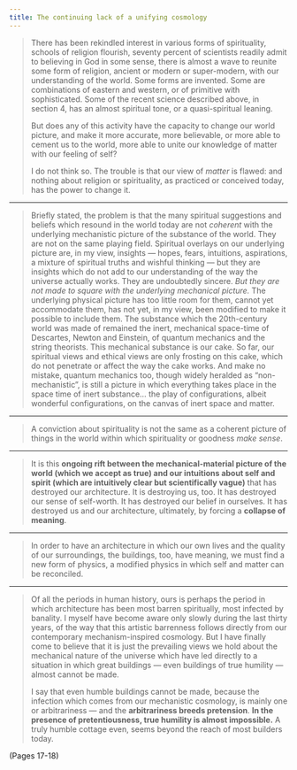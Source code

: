 ```yaml
---
title: The continuing lack of a unifying cosmology
---
```


> There has been rekindled interest in various forms of spirituality, schools of religion flourish, seventy percent of scientists readily admit to believing in God in some sense, there is almost a wave to reunite some form of religion, ancient or modern or super-modern, with our understanding of the world. Some forms are invented. Some are combinations of eastern and western, or of primitive with sophisticated. Some of the recent science described above, in section 4, has an almost spiritual tone, or a quasi-spiritual leaning.
> 
> But does any of this activity have the capacity to change our world picture, and make it more accurate, more believable, or more able to cement us to the world, more able to unite our knowledge of matter with our feeling of self?
> 
> I do not think so. The trouble is that our view of *matter* is flawed: and nothing about religion or spirituality, as practiced or conceived today, has the power to change it.

---

> Briefly stated, the problem is that the many spiritual suggestions and beliefs which resound in the world today are not *coherent* with the underlying mechanistic picture of the substance of the world. They are not on the same playing field.
> Spiritual overlays on our underlying picture are, in my view, insights — hopes, fears, intuitions, aspirations, a mixture of spiritual truths and wishful thinking — but they are insights which do not add to our understanding of the way the universe actually works. They are undoubtedly sincere. *But they are not made to square with the underlying mechanical picture.* The underlying physical picture has too little room for them, cannot yet accommodate them, has not yet, in my view, been modified to make it possible to include them.
> The substance which the 20th-century world was made of remained the inert, mechanical space-time of Descartes, Newton and Einstein, of quantum mechanics and the string theorists. This mechanical substance is our cake. So far, our spiritual views and ethical views are only frosting on this cake, which do not penetrate or affect the way the cake works. And make no mistake, quantum mechanics too, though widely heralded as “non-mechanistic”, is still a picture in which everything takes place in the space time of inert substance… the play of configurations, albeit wonderful configurations, on the canvas of inert space and matter.

---

> A conviction about spirituality is not the same as a coherent picture of things in the world within which spirituality or goodness *make sense*.

---

> It is this **ongoing rift between the mechanical-material picture of the world (which we accept as true) and our intuitions about self and spirit (which are intuitively clear but scientifically vague)** that has destroyed our architecture. It is destroying us, too. It has destroyed our sense of self-worth. It has destroyed our belief in ourselves. It has destroyed us and our architecture, ultimately, by forcing a **collapse of meaning**.

---

> In order to have an architecture in which our own lives and the quality of our surroundings, the buildings, too, have meaning, we must find a new form of physics, a modified physics in which self and matter can be reconciled.

---

> Of all the periods in human history, ours is perhaps the period in which architecture has been most barren spiritually, most infected by banality. I myself have become aware only slowly during the last thirty years, of the way that this artistic barrenness follows directly from our contemporary mechanism-inspired cosmology. But I have finally come to believe that it is just the prevailing views we hold about the mechanical nature of the universe which have led directly to a situation in which great buildings — even buildings of true humility — almost cannot be made.
> 
> I say that even humble buildings cannot be made, because the infection which comes from our mechanistic cosmology, is mainly one or arbitrariness — and the **arbitrariness breeds pretension**. **In the presence of pretentiousness, true humility is almost impossible.** A truly humble cottage even, seems beyond the reach of most builders today.

(Pages 17-18)